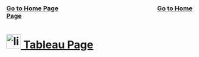 <h3>
  
[Go to Home Page](https://github.com/celik-muhammed)
<img width=50%>
[Go to Home Page](https://github.com/celik-muhammed)
</h3>

# [<img src="https://www.tableau.com/favicon.ico" alt="linux" height=38> Tableau Page](https://public.tableau.com/app/profile/celikmuhammed)
